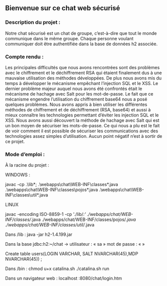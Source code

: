 ## Bienvenue sur ce chat web sécurisé

### Description du projet :

Notre chat sécurisé est un chat de groupe, c’est-à-dire que tout le monde communique dans
le même groupe. Chaque personne voulant communiquer doit être authentifiée dans la base
de données h2 associée.

### Compte rendu :

Les principales difficultés que nous avons rencontrées sont des problèmes avec le
chiffrement et le déchiffrement RSA qui étaient finalement dus à une mauvaise utilisation
des méthodes développées. De plus nous avons mis du temps à développer le mécanisme
empêchant l’injection SQL et le XSS. Le dernier problème majeur auquel nous avons été
confrontés était le mécanisme de hachage avec Salt pour les mot-de-passe. Le fait que ce
mécanisme engendre l’utilisation du chiffrement base64 nous a posé quelques problèmes.
Nous avons appris à bien utiliser les différentes méthodes de chiffrement et de
déchiffrement (RSA, base64) et aussi à mieux connaître les technologies permettant d’éviter
les injection SQL et le XSS. Nous avons aussi découvert la méthode de hachage avec Salt qui
est un bon moyen de sécuriser les mots-de-passe. Ce qui nous a plu est le fait de voir
comment il est possible de sécuriser les communications avec des technologies assez
simples d’utilisation. Aucun point négatif n’est à sortir de ce projet.

### Mode d’emploi :

À la racine du projet :

WINDOWS :

javac -cp .\lib\*; .\webapps\chat\WEB-INF\classes\*.java .\webapps\chat\WEB-INF\classes\pojos\*.java .\webapps\chat\WEB-INF\classes\util\*.java

LINUX

javac -encoding ISO-8859-1 -cp './lib/*:' ./webapps/chat/WEB-INF/classes/*.java ./webapps/chat/WEB-INF/classes/pojos/*.java 
./webapps/chat/WEB-INF/classes/util/*.java

Dans /lib : java -jar h2-1.4.199.jar

Dans la base jdbc:h2:~/chat -> utilisateur : « sa » mot de passe : « »

Create table users(LOGIN VARCHAR, SALT NVARCHAR(45),MDP NVARCHAR(45)) ;

Dans /bin : chmod u+x catalina.sh
./catalina.sh run

Dans un navigateur web : localhost :8080/chat/login.htm
